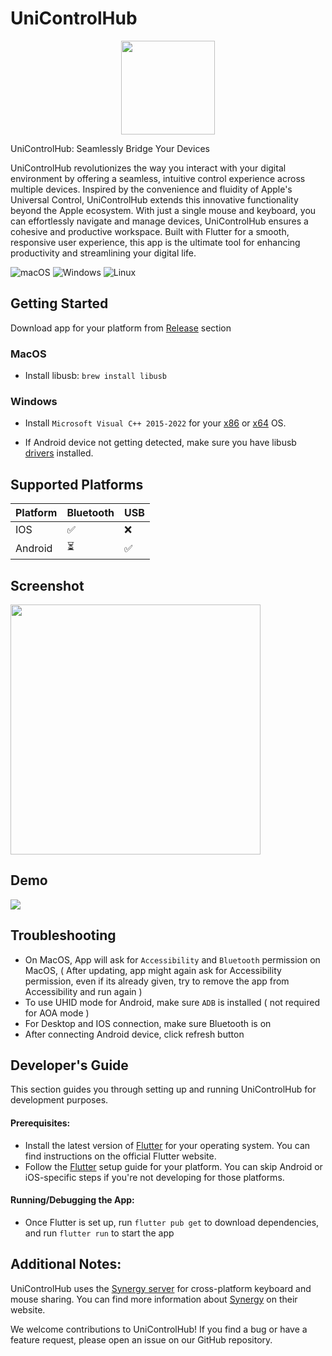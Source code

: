 # UniControlHub

<p align="center">
  <img src="https://github.com/user-attachments/assets/41c886c0-f08c-4186-bc98-153aa2769d13" height=150 />
</p>

UniControlHub: Seamlessly Bridge Your Devices

UniControlHub revolutionizes the way you interact with your digital environment by offering a seamless, intuitive control experience across multiple devices. Inspired by the convenience and fluidity of Apple's Universal Control, UniControlHub extends this innovative functionality beyond the Apple ecosystem. With just a single mouse and keyboard, you can effortlessly navigate and manage devices, UniControlHub ensures a cohesive and productive workspace. Built with Flutter for a smooth, responsive user experience, this app is the ultimate tool for enhancing productivity and streamlining your digital life.

![macOS](https://img.shields.io/badge/mac%20os-000000?style=for-the-badge&logo=macos&logoColor=F0F0F0)
![Windows](https://img.shields.io/badge/Windows-0078D6?style=for-the-badge&logo=windows&logoColor=white)
![Linux](https://img.shields.io/badge/Linux-FCC624?style=for-the-badge&logo=linux&logoColor=black)

## Getting Started

Download app for your platform from [Release](https://github.com/rohitsangwan01/uni_control_hub/releases) section

### MacOS

- Install libusb: `brew install libusb`

### Windows

- Install `Microsoft Visual C++ 2015-2022` for your [x86](https://aka.ms/vs/17/release/vc_redist.x86.exe) or [x64](https://aka.ms/vs/17/release/vc_redist.x64.exe) OS.

- If Android device not getting detected, make sure you have libusb [drivers](https://github.com/libusb/libusb/wiki/Windows#driver-installation) installed.

## Supported Platforms

| Platform | Bluetooth | USB |
| -------- | --------- | --- |
| IOS      | ✅        | ❌  |
| Android  | ⏳        | ✅  |

## Screenshot

<p align="start">
  <img src="https://github.com/rohitsangwan01/uni_control_hub/assets/59526499/7b2b87c3-4501-490b-a205-0e3815c4b583" height=400 />
</p>

## Demo

[![](http://markdown-videos-api.jorgenkh.no/youtube/KYsqdJkG2N0)](https://youtu.be/KYsqdJkG2N0)

## Troubleshooting
- On MacOS, App will ask for `Accessibility` and `Bluetooth` permission on MacOS, ( After updating, app might again ask for Accessibility permission, even if its already given, try to remove the app from Accessibility and run again )
- To use UHID mode for Android, make sure `ADB` is installed ( not required for AOA mode )
- For Desktop and IOS connection, make sure Bluetooth is on
- After connecting Android device, click refresh button

## Developer's Guide

This section guides you through setting up and running UniControlHub for development purposes.

#### Prerequisites:

- Install the latest version of [Flutter](https://flutter-ko.dev/get-started/install) for your operating system. You can find instructions on the official Flutter website.
- Follow the [Flutter](https://flutter-ko.dev/get-started/install) setup guide for your platform. You can skip Android or iOS-specific steps if you're not developing for those platforms.

#### Running/Debugging the App:

- Once Flutter is set up, run `flutter pub get` to download dependencies, and run `flutter run` to start the app

## Additional Notes:

UniControlHub uses the [Synergy server](https://github.com/symless/synergy-core) for cross-platform keyboard and mouse sharing. You can find more information about [Synergy](https://symless.com/synergy) on their website.

We welcome contributions to UniControlHub! If you find a bug or have a feature request, please open an issue on our GitHub repository.
